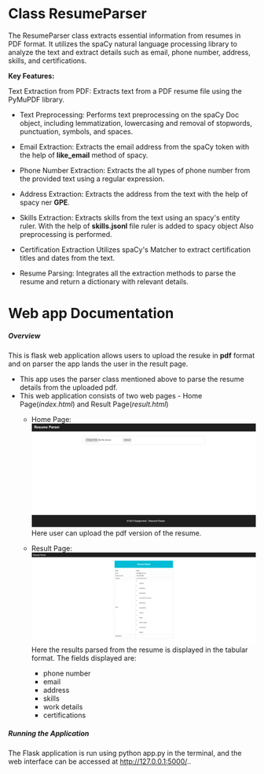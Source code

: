 Class ResumeParser
==================================

The ResumeParser class extracts essential information from resumes in PDF format. It utilizes the spaCy natural language processing library to analyze the text and extract details such as email, phone number, address, skills, and certifications.

**Key Features:**

Text Extraction from PDF:
    Extracts text from a PDF resume file using the PyMuPDF library.

- Text Preprocessing:
    Performs text preprocessing on the spaCy Doc object, including lemmatization, lowercasing and removal of stopwords, punctuation, symbols, and spaces.

- Email Extraction:
    Extracts the email address from the spaCy token with the help of **like_email** method of spacy. 

- Phone Number Extraction:
   Extracts the all types of phone number from the provided text using a regular expression.

- Address Extraction:
    Extracts the address from the text with the help of spacy ner **GPE**.

- Skills Extraction:
    Extracts skills from the text using an spacy's entity ruler. With the help of **skills.jsonl** file ruler is added to spacy object
    Also preprocessing is performed.

-   Certification Extraction
    Utilizes spaCy's Matcher to extract certification titles and dates from the text.

- Resume Parsing:
    Integrates all the extraction methods to parse the resume and return a dictionary with relevant details.



Web app Documentation
====================================

##### **Overview**
This is flask web application allows users to upload the resuke in **pdf** format and on parser the app lands the user in the result page.
- This app uses the parser class mentioned above to parse the resume details from the uploaded pdf.
- This web application consists of two web pages - Home Page(*index.html*) and Result Page(*result.html*)
   * Home Page: 
   ![alt text](./webapp/static/homepage.png?raw=true)
   Here user can upload the pdf version of the resume.

   * Result Page:
   ![alt text](./webapp/static/resultpage.png?raw=true)
   Here the results parsed from the resume is displayed in the tabular format.
   The fields displayed are:
      - phone number
      - email
      - address
      - skills
      - work details
      - certifications


##### **Running the Application**
The Flask application is run using python app.py in the terminal, and the web interface can be accessed at http://127.0.0.1:5000/..

